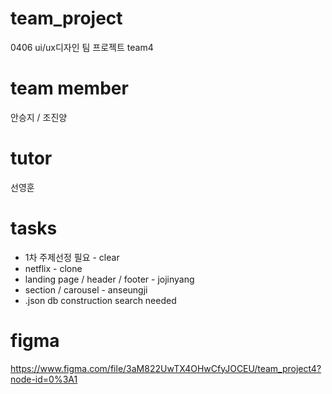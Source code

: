 # team_project
0406 ui/ux디자인 팀 프로젝트 team4

# team member
안승지 / 조진양

# tutor
선영훈

# tasks
- 1차 주제선정 필요 - clear
- netflix - clone
- landing page / header / footer - jojinyang
- section / carousel - anseungji
- .json db construction search needed

# figma
https://www.figma.com/file/3aM822UwTX4OHwCfyJOCEU/team_project4?node-id=0%3A1

